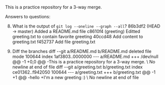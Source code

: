 This is a practice repository for a 3-way merge.


Answers to questions:

8. What is the output of `git log --oneline --graph --all`?
86b3df2 (HEAD -> master) Added a README.md file
c8610f4 (greeting) Editted greeting.txt to contain favorite greeting
40ccd48 Add content to greeting.txt
f452737 Add file greeting.txt

9. Diff the branches
diff --git a/README.md b/README.md
deleted file mode 100644
index 1af3803..0000000
--- a/README.md
+++ /dev/null
@@ -1 +0,0 @@
-This is a practice repository for a 3-way merge.
\ No newline at end of file
diff --git a/greeting.txt b/greeting.txt
index ce01362..f942050 100644
--- a/greeting.txt
+++ b/greeting.txt
@@ -1 +1 @@
-hello
+I'm a new greeting :)
\ No newline at end of file
